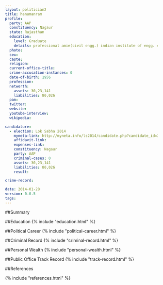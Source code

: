 ```yaml
---
layout: politician2
title: hanumanram
profile: 
  party: AAP
  constituency: Nagaur
  state: Rajasthan
  education: 
    level: Graduate
    details: professional amie(civil engg.) indian institute of engg. calcutta in 1980 llb from mds university ajmer sglb college shri ganganagar in 2000
  photo: 
  sex: 
  caste: 
  religion: 
  current-office-title: 
  crime-accusation-instances: 0
  date-of-birth: 1956
  profession: 
  networth: 
    assets: 30,23,141
    liabilities: 80,026
  pan: 
  twitter: 
  website: 
  youtube-interview: 
  wikipedia: 

candidature: 
  - election: Lok Sabha 2014
    myneta-link: http://myneta.info/ls2014/candidate.php?candidate_id=3457
    affidavit-link: 
    expenses-link: 
    constituency: Nagaur 
    party: AAP
    criminal-cases: 0
    assets: 30,23,141
    liabilities: 80,026
    result:  

crime-record: 

date: 2014-01-28
version: 0.0.5
tags: 
---
```

##Summary


##Education
{% include "education.html" %}


##Political Career
{% include "political-career.html" %}


##Criminal Record
{% include "criminal-record.html" %}


##Personal Wealth
{% include "personal-wealth.html" %}


##Public Office Track Record
{% include "track-record.html" %}


##References


{% include "references.html" %}